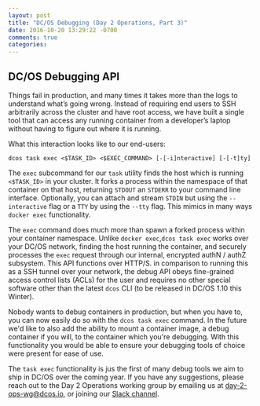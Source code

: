 ```yaml
---
layout: post
title: "DC/OS Debugging (Day 2 Operations, Part 3)"
date: 2016-10-20 13:29:22 -0700
comments: true
categories:
---
```

## DC/OS Debugging API
Things fail in production, and many times it takes more than the logs to understand what’s going wrong. Instead of requiring end users to SSH arbitrarily across the cluster and have root access, we have built a single tool that can access any running container from a developer’s laptop without having to figure out where it is running.
<!-- more -->
What this interaction looks like to our end-users:

```
dcos task exec <$TASK_ID> <$EXEC_COMMAND> [-[-i]nteractive] [-[-t]ty]
```

The `exec` subcommand for our `task` utility finds  the host which is running  `<$TASK_ID>` in your cluster. It forks a process within the namespace of that container on that host, returning `STDOUT` an `STDERR` to your command line interface. Optionally, you can attach and stream `STDIN` but using the `--interactive` flag or a `TTY` by using the `--tty` flag. This mimics in many ways `docker exec` functionality.

The `exec` command does much more than spawn a forked process within your container namespace. Unlike `docker exec`,`dcos task exec` works over your DC/OS network,  finding the host running the container, and securely processes the `exec` request through our internal, encrypted authN / authZ subsystem. This API functions over HTTP/S. in comparison to running this as a SSH tunnel over your network, the debug API obeys fine-grained access control lists (ACLs) for the user and requires no other special software other than the latest `dcos` CLI (to be released in DC/OS 1.10 this Winter).

Nobody wants to debug containers in production, but when you have to, you can now easily do so with the `dcos task exec` command. In the future we'd like to also add the ability to mount a container image, a debug container if you will, to the container which you're debugging. With this functionality you would be able to ensure your debugging tools of choice were present for ease of use.

The `task exec` functionality is jus the first of many debug tools we aim to ship in DC/OS over the coming year. If you have any suggestions, please reach out to the Day 2 Operations working group by emailing us at
day-2-ops-wg@dcos.io, or joining our [Slack channel](https://dcos-community.slack.com/messages/day2ops/.).
